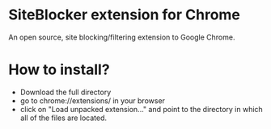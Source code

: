 # SiteBlocker extension for Chrome
An open source, site blocking/filtering extension to Google Chrome.





# How to install?
- Download the full directory
- go to chrome://extensions/ in your browser
- click on "Load unpacked extension..." and point to the directory in which all of the files are located.
